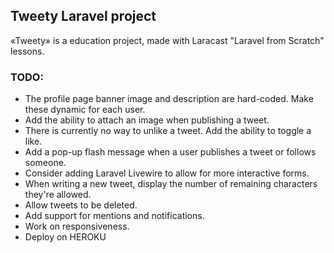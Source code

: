 ## Tweety Laravel project

«Tweety» is a education project, made with Laracast "Laravel from Scratch" lessons.

### TODO:
- The profile page banner image and description are hard-coded. Make these dynamic for each user.
- Add the ability to attach an image when publishing a tweet.
- There is currently no way to unlike a tweet. Add the ability to toggle a like.
- Add a pop-up flash message when a user publishes a tweet or follows someone.
- Consider adding Laravel Livewire to allow for more interactive forms.
- When writing a new tweet, display the number of remaining characters they're allowed.
- Allow tweets to be deleted.
- Add support for mentions and notifications.
- Work on responsiveness.
- Deploy on HEROKU
